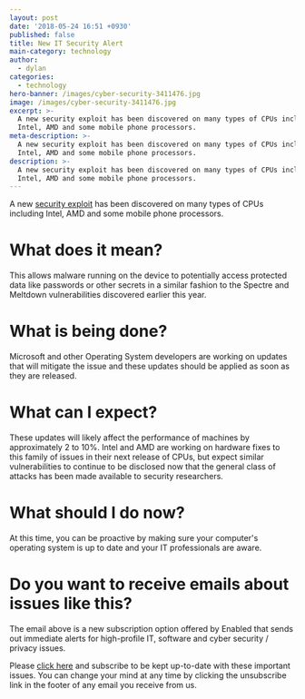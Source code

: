 ```yaml
---
layout: post
date: '2018-05-24 16:51 +0930'
published: false
title: New IT Security Alert
main-category: technology
author:
  - dylan
categories:
  - technology
hero-banner: /images/cyber-security-3411476.jpg
image: /images/cyber-security-3411476.jpg
excerpt: >-
  A new security exploit has been discovered on many types of CPUs including
  Intel, AMD and some mobile phone processors.
meta-description: >-
  A new security exploit has been discovered on many types of CPUs including
  Intel, AMD and some mobile phone processors.
description: >-
  A new security exploit has been discovered on many types of CPUs including
  Intel, AMD and some mobile phone processors.
---
```

A new [security exploit](https://www.theverge.com/2018/5/21/17377994/google-microsoft-cpu-vulnerability-speculative-store-bypass-variant-4?utm_source=Enabled+Main&utm_campaign=736da09fcb-EMAIL_CAMPAIGN_2018_03_16&utm_medium=email&utm_term=0_249f96aedf-736da09fcb-) has been discovered on many types of CPUs including Intel, AMD and some mobile phone processors. 

# What does it mean?

This allows malware running on the device to potentially access protected data like passwords or other secrets in a similar fashion to the Spectre and Meltdown vulnerabilities discovered earlier this year.

# What is being done?

Microsoft and other Operating System developers are working on updates that will mitigate the issue and these updates should be applied as soon as they are released.

# What can I expect?

These updates will likely affect the performance of machines by approximately 2 to 10%. Intel and AMD are working on hardware fixes to this family of issues in their next release of CPUs, but expect similar vulnerabilities to continue to be disclosed now that the general class of attacks has been made available to security researchers.

# What should I do now?
At this time, you can be proactive by making sure your computer's operating system is up to date and your IT professionals are aware.

# Do you want to receive emails about issues like this?

The email above is a new subscription option offered by Enabled that sends out immediate alerts for high-profile IT, software and cyber security / privacy issues.  

Please [click here](https://enabled.us1.list-manage.com/subscribe?u=0ba17a794e3f1ecb4ab13e31c&id=cbafc8ac1c&utm_source=Enabled+Main&utm_campaign=736da09fcb-EMAIL_CAMPAIGN_2018_03_16&utm_medium=email&utm_term=0_249f96aedf-736da09fcb-) and subscribe to be kept up-to-date with these important issues. You can change your mind at any time by clicking the unsubscribe link in the footer of any email you receive from us.
